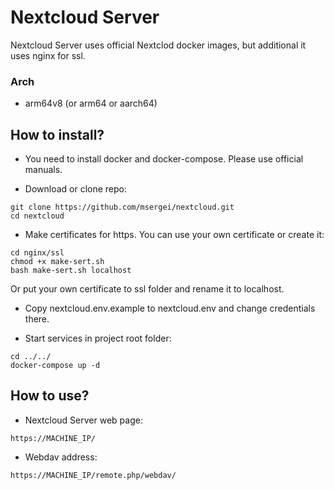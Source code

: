 # Nextcloud Server

Nextcloud Server uses official Nextclod docker images, but additional it uses nginx for ssl.

### Arch
- arm64v8 (or arm64 or aarch64)

## How to install?

- You need to install docker and docker-compose. Please use official manuals.

- Download or clone repo:
```
git clone https://github.com/msergei/nextcloud.git
cd nextcloud
```

- Make certificates for https. You can use your own certificate or create it:
```
cd nginx/ssl
chmod +x make-sert.sh
bash make-sert.sh localhost
```
Or put your own certificate to ssl folder and rename it to localhost.

- Copy nextcloud.env.example to nextcloud.env and change credentials there.

- Start services in project root folder:
```
cd ../../
docker-compose up -d
```

## How to use?

- Nextcloud Server web page:
```
https://MACHINE_IP/
```

- Webdav address:
```
https://MACHINE_IP/remote.php/webdav/
```
